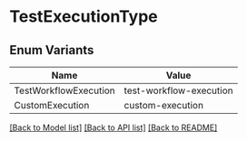 # TestExecutionType

## Enum Variants

| Name | Value |
|---- | -----|
| TestWorkflowExecution | test-workflow-execution |
| CustomExecution | custom-execution |


[[Back to Model list]](../README.md#documentation-for-models) [[Back to API list]](../README.md#documentation-for-api-endpoints) [[Back to README]](../README.md)



